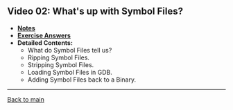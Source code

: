 ## Video 02: What's up with Symbol Files?

- **[Notes](notes.md)**
- **[Exercise Answers](exercises/README.md)**
- **Detailed Contents:**
  - What do Symbol Files tell us?
  - Ripping Symbol Files.
  - Stripping Symbol Files.
  - Loading Symbol Files in GDB.
  - Adding Symbol Files back to a Binary.

---
 
[Back to main](https://github.com/rot0xd/SecurityTube-GNU-Debugger-Expert/blob/master/README.md)
